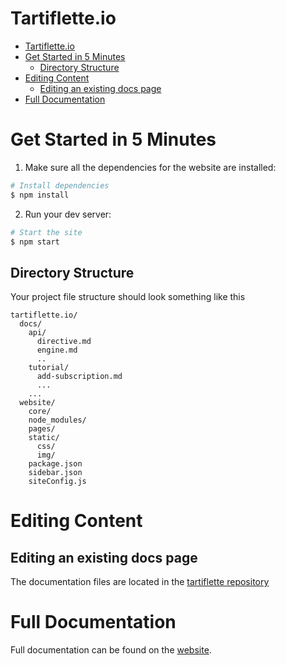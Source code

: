 # Tartiflette.io

- [Tartiflette.io](#tartifletteio)
- [Get Started in 5 Minutes](#get-started-in-5-minutes)
  - [Directory Structure](#directory-structure)
- [Editing Content](#editing-content)
  - [Editing an existing docs page](#editing-an-existing-docs-page)
- [Full Documentation](#full-documentation)

# Get Started in 5 Minutes

1. Make sure all the dependencies for the website are installed:

```sh
# Install dependencies
$ npm install
```
2. Run your dev server:

```sh
# Start the site
$ npm start
```

## Directory Structure

Your project file structure should look something like this

```
tartiflette.io/
  docs/
    api/
      directive.md
      engine.md
      ..
    tutorial/
      add-subscription.md
      ...
    ...
  website/
    core/
    node_modules/
    pages/
    static/
      css/
      img/
    package.json
    sidebar.json
    siteConfig.js
```

# Editing Content

## Editing an existing docs page

The documentation files are located in the [tartiflette repository](https://github.com/tartiflette/tartiflette/tree/master/docs)

# Full Documentation

Full documentation can be found on the [website](https://tartiflette.io/).
